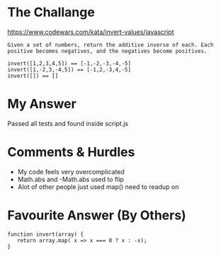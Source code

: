 # The Challange

https://www.codewars.com/kata/invert-values/javascript

```
Given a set of numbers, return the additive inverse of each. Each positive becomes negatives, and the negatives become positives.

invert([1,2,3,4,5]) == [-1,-2,-3,-4,-5]
invert([1,-2,3,-4,5]) == [-1,2,-3,4,-5]
invert([]) == []
```

# My Answer

Passed all tests and found inside script.js

# Comments & Hurdles

* My code feels very overcomplicated
* Math.abs and -Math.abs used to flip
* Alot of other people just used map() need to readup on

# Favourite Answer (By Others)
```
function invert(array) {
   return array.map( x => x === 0 ? x : -x);
}
```